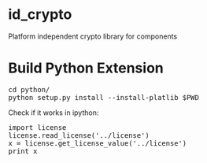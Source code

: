 id_crypto
=========

Platform independent crypto library for components


Build Python Extension
================

<pre>
cd python/
python setup.py install --install-platlib $PWD
</pre>

Check if it works in ipython:

<pre>
import license
license.read_license('../license')
x = license.get_license_value('../license')
print x
</pre>

